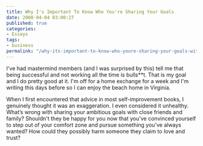 ```yaml
---
title: Why I's Important To Know Who You're Sharing Your Goals
date: 2008-04-04 03:00:27
published: true
categories:
- Essays
tags:
- business
permalink: "/why-its-important-to-know-who-youre-sharing-your-goals-with/"
---
```

I've had mastermind members (and I was surprised by this) tell me that being successful and not working all the time is bulls**t.  That is my goal and I do pretty good at it.  I'm off for a home exchange for a week and I'm writing this days before so I can enjoy the beach home in Virginia.  

When I first encountered that advice in most self-improvement books, I genuinely thought it was an exaggeration. I even considered it unhealthy. What’s wrong with sharing your ambitious goals with close friends and family? Shouldn't they be happy for you now that you’ve convinced yourself to step out of your comfort zone and pursue something you’ve always wanted? How could they possibly harm someone they claim to love and trust?